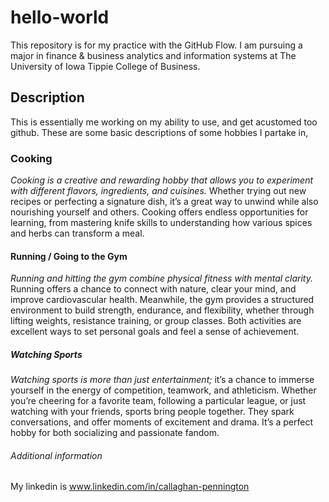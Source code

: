 # hello-world
This repository is for my practice with the GitHub Flow.
I am pursuing a major in finance & business analytics and information systems at The University of Iowa Tippie College of Business.
## Description
This is essentially me working on my ability to use, and get acustomed too github. These are some basic descriptions of some hobbies I partake in,
### Cooking
*Cooking is a creative and rewarding hobby that allows you to experiment with different flavors, ingredients, and cuisines.* Whether trying out new recipes or perfecting a signature dish, it’s a great way to unwind while also nourishing yourself and others. Cooking offers endless opportunities for learning, from mastering knife skills to understanding how various spices and herbs can transform a meal.
#### Running / Going to the Gym
*Running and hitting the gym combine physical fitness with mental clarity.* Running offers a chance to connect with nature, clear your mind, and improve cardiovascular health. Meanwhile, the gym provides a structured environment to build strength, endurance, and flexibility, whether through lifting weights, resistance training, or group classes. Both activities are excellent ways to set personal goals and feel a sense of achievement.
##### Watching Sports
*Watching sports is more than just entertainment;* it’s a chance to immerse yourself in the energy of competition, teamwork, and athleticism. Whether you’re cheering for a favorite team, following a particular league, or just watching with your friends, sports bring people together. They spark conversations, and offer moments of excitement and drama. It’s a perfect hobby for both socializing and passionate fandom.
###### Additional information
My linkedin is www.linkedin.com/in/callaghan-pennington
